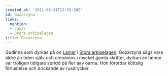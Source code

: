 ```yaml
---
created_at: '2011-03-31T12:55:58Z'
id: Gozarzyna
links:
  mention:
  - Lamar
  - Stora arkipelagen
title: Gozarzyna
---
```


Gudinna som dyrkas på ön [Lamar] i [Stora arkipelagen]. Gozarzyna sägs vara äldre än tiden själv och
omnämns i mycket gamla skrifter, dyrkan av henne var troligen tidigare spridd på fler aav öarna. Hon
förordar köttslig förlustelse och drickande av rusdrycker.

  [Lamar]: Lamar
  [Stora arkipelagen]: Stora_arkipelagen
